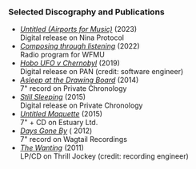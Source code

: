 ### Selected Discography and Publications
- *[Untitled (Airports for Music)](https://hubs.ninaprotocol.com/airportsformusic/releases/FTa6B7xW1sGkXxkG1cMddgVwKg8GFWwnST2JfaQfqLLk)* (2023)<br/>Digital release on Nina Protocol
- *[Composing through listening](https://wfmu.org/playlists/shows/119916)* (2022)<br/>Radio program for WFMU
- *[Hobo UFO v Chernobyl](https://p-a-n.org/release/james-hoff-hobo-ufo-v-chernobyl/)* (2019)<br/>Digital release on PAN (credit: software engineer)
- *[Asleep at the Drawing Board](/private-chronology/07)* (2014)<br/>7" record on Private Chronology
- *[Still Sleeping](/private-chronology/10)* (2015)<br/>
Digital release on Private Chronology
- *[Untitled Maquette](http://estuary-ltd.com/releases/est5007/)* (2015)<br/>7" + CD on Estuary Ltd.
- *[Days Gone By](https://wagtailrecordings.bandcamp.com/album/reuben-son-days-gone-by)* ( 2012)<br/>7" record on Wagtail Recordings
- *[The Wanting](https://thrilljockey.com/products/the-wanting)* (2011)<br/>LP/CD on Thrill Jockey (credit: recording engineer)
